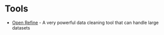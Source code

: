 # Tools

- [Open Refine](http://openrefine.org) - A very powerful data cleaning tool that can handle large datasets